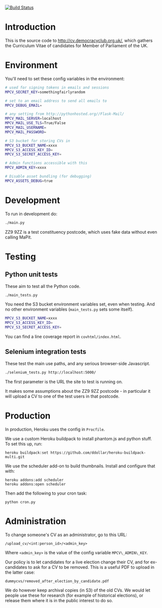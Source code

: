 [![Build Status](https://travis-ci.org/frabcus/mpcv.svg?branch=master)](https://travis-ci.org/frabcus/mpcv)


Introduction
============

This is the source code to http://cv.democracyclub.org.uk/, which gathers the
Curriculum Vitae of candidates for Member of Parliament of the UK.


Environment
===========

You'll need to set these config variables in the environment:

```sh
# used for signing tokens in emails and sessions
MPCV_SECRET_KEY=somethingfairlyrandom

# set to an email address to send all emails to
MPCV_DEBUG_EMAIL=

# any setting from http://pythonhosted.org//Flask-Mail/
MPCV_MAIL_SERVER=localhost
MPCV_MAIL_USE_TLS=True/False
MPCV_MAIL_USERNAME=
MPCV_MAIL_PASSWORD=

# S3 bucket for storing CVs in
MPCV_S3_BUCKET_NAME=xxxx
MPCV_S3_ACCESS_KEY_ID=
MPCV_S3_SECRET_ACCESS_KEY=

# Admin functions accessible with this
MPCV_ADMIN_KEY=xxxx

# Disable asset bundling (for debugging)
MPCV_ASSETS_DEBUG=true
```


Development
===========

To run in development do:

```sh
./main.py
```

ZZ9 9ZZ is a test constituency postcode, which uses fake data without even
calling MaPit.


Testing
=======

Python unit tests
-----------------

These aim to test all the Python code.

```sh
./main_tests.py
```

You need the S3 bucket environment variables set, even when testing.
And no other environment variables (`main_tests.py` sets some itself).

```sh
MPCV_S3_BUCKET_NAME=xxxx
MPCV_S3_ACCESS_KEY_ID=
MPCV_S3_SECRET_ACCESS_KEY=
```

You can find a line coverage report in `covhtml/index.html`.


Selenium integration tests
--------------------------

These test the main use paths, and any serious browser-side Javascript.

```sh
./selenium_tests.py http://localhost:5000/
```

The first parameter is the URL the site to test is running on. 

It makes some assumptions about the ZZ9 9ZZ postcode - in particular it will
upload a CV to one of the test users in that postcode.


Production
==========

In production, Heroku uses the config in `Procfile`.

We use a custom Heroku buildpack to install phantom.js and python stuff. To
set this up, run:

```
heroku buildpack:set https://github.com/ddollar/heroku-buildpack-multi.git
```

We use the scheduler add-on to build thumbnails. Install and configure that
with:

```
heroku addons:add scheduler
heroku addons:open scheduler
```

Then add the following to your cron task:

```
python cron.py
```


Administration
==============

To change someone's CV as an administrator, go to this URL:

```
/upload_cv/<int:person_id>/<admin_key>
```

Where `<admin_key>` is the value of the config variable `MPCV\_ADMIN\_KEY`.

Our policy is to let candidates for a live election change their CV, and for
ex-candidates to ask for a CV to be removed. This is a useful PDF to upload
in the latter case:

```
dummycvs/removed_after_election_by_candidate.pdf
```

We do however keep archival copies (in S3) of the old CVs. We would
let people use these for research (for example of historical elections), or
release them where it is in the public interest to do so.


